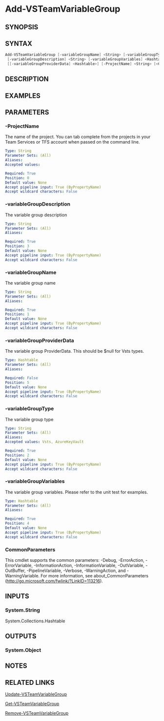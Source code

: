 <!-- #include "./common/header.md" -->

# Add-VSTeamVariableGroup

## SYNOPSIS
<!-- #include "./synopsis/Add-VSTeamServiceEndpoint.md" -->

## SYNTAX

```powershell
Add-VSTeamVariableGroup [-variableGroupName] <String> [-variableGroupType] <String>
 [-variableGroupDescription] <String> [-variableGroupVariables] <Hashtable>
 [[-variableGroupProviderData] <Hashtable>] [-ProjectName] <String> [<CommonParameters>]
```

## DESCRIPTION
<!-- #include "./synopsis/Add-VSTeamServiceEndpoint.md" -->

## EXAMPLES

## PARAMETERS

### -ProjectName
The name of the project. 
You can tab complete from the projects in your Team Services or TFS account when passed on the command line.

```yaml
Type: String
Parameter Sets: (All)
Aliases:
Accepted values:

Required: True
Position: 0
Default value: None
Accept pipeline input: True (ByPropertyName)
Accept wildcard characters: False
```

### -variableGroupDescription
The variable group description

```yaml
Type: String
Parameter Sets: (All)
Aliases:

Required: True
Position: 3
Default value: None
Accept pipeline input: True (ByPropertyName)
Accept wildcard characters: False
```

### -variableGroupName
The variable group name

```yaml
Type: String
Parameter Sets: (All)
Aliases:

Required: True
Position: 1
Default value: None
Accept pipeline input: True (ByPropertyName)
Accept wildcard characters: False
```

### -variableGroupProviderData
The variable group ProviderData.  This should be $null for Vsts types.

```yaml
Type: Hashtable
Parameter Sets: (All)
Aliases:

Required: False
Position: 5
Default value: None
Accept pipeline input: True (ByPropertyName)
Accept wildcard characters: False
```

### -variableGroupType
The variable group type

```yaml
Type: String
Parameter Sets: (All)
Aliases:
Accepted values: Vsts, AzureKeyVault

Required: True
Position: 2
Default value: None
Accept pipeline input: True (ByPropertyName)
Accept wildcard characters: False
```

### -variableGroupVariables
The variable group variables. Please refer to the unit test for examples.

```yaml
Type: Hashtable
Parameter Sets: (All)
Aliases:

Required: True
Position: 4
Default value: None
Accept pipeline input: True (ByPropertyName)
Accept wildcard characters: False
```

### CommonParameters
This cmdlet supports the common parameters: -Debug, -ErrorAction, -ErrorVariable, -InformationAction, -InformationVariable, -OutVariable, -OutBuffer, -PipelineVariable, -Verbose, -WarningAction, and -WarningVariable.
For more information, see about_CommonParameters (http://go.microsoft.com/fwlink/?LinkID=113216).

## INPUTS

### System.String
System.Collections.Hashtable


## OUTPUTS

### System.Object

## NOTES

## RELATED LINKS

[Update-VSTeamVariableGroup](Update-VSTeamVariableGroup.md)

[Get-VSTeamVariableGroup](Get-VSTeamVariableGroup.md)

[Remove-VSTeamVariableGroup](Remove-VSTeamVariableGroup.md)
